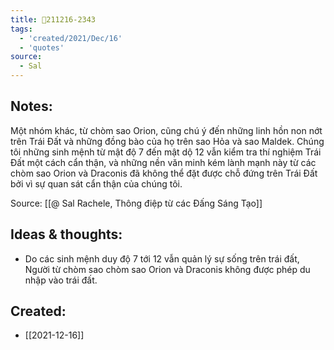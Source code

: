 ```yaml
---
title: 💬211216-2343
tags:
  - 'created/2021/Dec/16'
  - 'quotes'
source:
  - Sal
---
```


## Notes:
Một nhóm khác, từ chòm sao Orion, cũng chú ý đến những linh hồn non nớt trên Trái Đất và những đồng bào của họ trên sao Hỏa và sao Maldek. Chúng tôi những sinh mệnh từ mật độ 7 đến mật dộ 12 vẫn kiểm tra thí nghiệm Trái Đất một cách cẩn thận, và những nền văn minh kém lành mạnh này từ các chòm sao Orion và Draconis đã không thể đặt được chỗ đứng trên Trái Đất bởi vì sự quan sát cẩn thận của chúng tôi.

Source: [[@ Sal Rachele, Thông điệp từ các Đấng Sáng Tạo]]

## Ideas & thoughts:
- Do các sinh mệnh duy độ 7 tới 12 vẫn quản lý sự sống trên trái đất, Người từ chòm sao chòm sao Orion và Draconis không được phép du nhập vào trái đất.
## Created:
- [[2021-12-16]]

